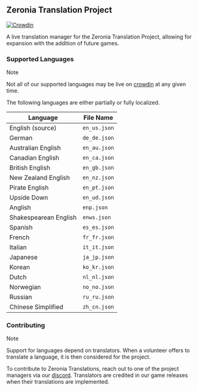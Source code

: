 ## Zeronia Translation Project

[![Crowdin](https://badges.crowdin.net/crafty-cannoneers/localized.svg)](https://crowdin.com/project/crafty-cannoneers)

A live translation manager for the Zeronia Translation Project, allowing for expansion with the addition of future games.

### Supported Languages

> [!NOTE]
> Not all of our supported languages may be live on [crowdin](https://crowdin.com/project/crafty-cannoneers) at any given time.

The following languages are either partially or fully localized.

| Language | File Name |
| -------- | --------- |
| English (source) | `en_us.json` |
| German | `de_de.json` |
| Australian English | `en_au.json` |
| Canadian English | `en_ca.json` |
| British English | `en_gb.json` |
| New Zealand English | `en_nz.json` |
| Pirate English | `en_pt.json` |
| Upside Down | `en_ud.json` |
| Anglish | `enp.json` |
| Shakespearean English | `enws.json` |
| Spanish | `es_es.json` |
| French | `fr_fr.json` |
| Italian | `it_it.json` |
| Japanese | `ja_jp.json` |
| Korean | `ko_kr.json` |
| Dutch | `nl_nl.json` |
| Norwegian | `no_no.json` |
| Russian | `ru_ru.json` |
| Chinese Simplified | `zh_cn.json` |

### Contributing

> [!NOTE]
> Support for languages depend on translators. When a volunteer offers to translate a language, it is then considered for the project.

To contribute to Zeronia Translations, reach out to one of the project managers via our [discord](https://discord.gg/X9bZgw7). Translators are credited in our game releases when their translations are implemented.